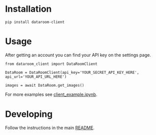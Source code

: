 
# Installation

```
pip install dataroom-client
```


# Usage

After getting an account you can find your API key on the settings page.

```
from dataroom_client import DataRoomClient

DataRoom = DataRoomClient(api_key='YOUR_SECRET_API_KEY_HERE', api_url='YOUR_API_URL_HERE')

images = await DataRoom.get_images()
```

For more examples see [client_example.ipynb](./notebooks/client_example.ipynb).


# Developing

Follow the instructions in the main [README](../README.md).

